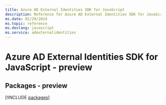 ```yaml
---
title: Azure AD External Identities SDK for JavaScript
description: Reference for Azure AD External Identities SDK for JavaScript
ms.date: 02/29/2024
ms.topic: reference
ms.devlang: javascript
ms.service: adexternalidentities
---
```

# Azure AD External Identities SDK for JavaScript - preview
## Packages - preview
[!INCLUDE [packages](ad-external-identities-index.md)]
